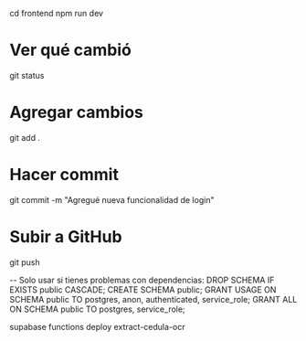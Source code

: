 cd frontend
npm run dev

# Ver qué cambió
git status

# Agregar cambios
git add .

# Hacer commit
git commit -m "Agregué nueva funcionalidad de login"

# Subir a GitHub
git push

-- Solo usar si tienes problemas con dependencias:
DROP SCHEMA IF EXISTS public CASCADE;
CREATE SCHEMA public;
GRANT USAGE ON SCHEMA public TO postgres, anon, authenticated, service_role;
GRANT ALL ON SCHEMA public TO postgres, service_role;

supabase functions deploy extract-cedula-ocr